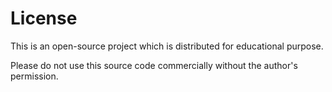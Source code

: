 # License

This is an open-source project which is distributed for educational purpose.

Please do not use this source code commercially without the author's permission.
